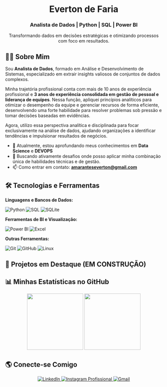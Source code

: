 <div align="center">
  <h1 align="center">Everton de Faria</h1>
  <h3 align="center">Analista de Dados | Python | SQL | Power BI</h3>
  <p align="center">
    Transformando dados em decisões estratégicas e otimizando processos com foco em resultados.
  </p>
</div>

## 👨‍💻 Sobre Mim

Sou **Analista de Dados**, formado em Análise e Desenvolvimento de Sistemas, especializado em extrair insights valiosos de conjuntos de dados complexos.

Minha trajetória profissional conta com mais de 10 anos de experiência profissional e **3 anos de experiência consolidada em gestão de pessoal e liderança de equipes**. Nessa função, apliquei princípios analíticos para otimizar o desempenho da equipe e gerenciar recursos de forma eficiente, desenvolvendo uma forte habilidade para resolver problemas sob pressão e tomar decisões baseadas em evidências.

Agora, utilizo essa perspectiva analítica e disciplinada para focar exclusivamente na análise de dados, ajudando organizações a identificar tendências e impulsionar resultados de negócios.

* 🌱 Atualmente, estou aprofundando meus conhecimentos em **Data Science** e **DEVOPS**
* 🚀 Buscando ativamente desafios onde posso aplicar minha combinação única de habilidades técnicas e de gestão.
* 📫 Como entrar em contato: **amaranteseverton@gmail.com**

## 🛠️ Tecnologias e Ferramentas

<div align="left">
  <p><strong>Linguagens e Bancos de Dados:</strong></p>
  <img src="https://img.shields.io/badge/Python-3776AB?style=for-the-badge&logo=python&logoColor=white" alt="Python">
  <img src="https://img.shields.io/badge/SQL-025E8C?style=for-the-badge&logo=postgresql&logoColor=white" alt="SQL">
  <img src="https://img.shields.io/badge/SQLite-003B57?style=for-the-badge&logo=sqlite&logoColor=white" alt="SQLite">

  <p><strong>Ferramentas de BI e Visualização:</strong></p>
  <img src="https://img.shields.io/badge/PowerBI-F2C811?style=for-the-badge&logo=powerbi&logoColor=black" alt="Power BI">
  <img src="https://img.shields.io/badge/Excel-217346?style=for-the-badge&logo=microsoftexcel&logoColor=white" alt="Excel">

  <p><strong>Outras Ferramentas:</strong></p>
  <img src="https://img.shields.io/badge/Git-F05032?style=for-the-badge&logo=git&logoColor=white" alt="Git">
  <img src="https://img.shields.io/badge/GitHub-181717?style=for-the-badge&logo=github&logoColor=white" alt="GitHub">
  <img src="https://img.shields.io/badge/Linux-FCC624?style=for-the-badge&logo=linux&logoColor=black" alt="Linux">
</div>

## 🚀 Projetos em Destaque (EM CONSTRUÇÃO)


## 📊 Minhas Estatísticas no GitHub

<div align="center">
  <img height="180em" src="https://github-readme-stats.vercel.app/api?username=evertondefaria&show_icons=true&theme=dracula&include_all_commits=true&count_private=true"/>
  <img height="180em" src="https://github-readme-stats.vercel.app/api/top-langs/?username=evertondefaria&layout=compact&langs_count=7&theme=dracula"/>
</div>

## 🌎 Conecte-se Comigo

<p align="center">
  <a href="https://linkedin.com/in/evertondefaria11" target="_blank">
    <img src="https://img.shields.io/badge/LinkedIn-0A66C2?style=for-the-badge&logo=linkedin&logoColor=white" alt="LinkedIn">
  </a>
  <a href="https://instagram.com/everdatasolutions" target="_blank">
    <img src="https://img.shields.io/badge/Instagram_(Profissional)-E4405F?style=for-the-badge&logo=instagram&logoColor=white" alt="Instagram Profissional">
  </a>
  <a href="mailto:amaranteseverton@gmail.com">
    <img src="https://img.shields.io/badge/Gmail-D14836?style=for-the-badge&logo=gmail&logoColor=white" alt="Gmail">
  </a>
</p>
